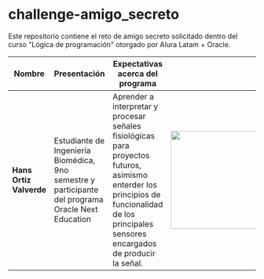 # challenge-amigo_secreto
Este repositorio contiene el reto de amigo secreto solicitado dentro del curso "Lógica de programación" otorgado por Alura Latam + Oracle.

| Nombre                  | Presentación           | Expectativas acerca del programa                                                                 | Foto |
|-------------------------|------------------------|-----------------------------------------------------------------------------------------------|------|
| **Hans Ortiz Valverde** | Estudiante de Ingeniería Biomédica, 9no semestre y participante del programa Oracle Next Education    | Aprender a interpretar y procesar señales fisiológicas para proyectos futuros, asimismo enterder los principios de funcionalidad de los principales sensores encargados de producir la señal. | <img src="https://github.com/hansortiz2025/challenge-amigo_secreto/main/blob/Hans_Ortiz_Valverde.jpg?raw=true" width="500" height="200"/> |
